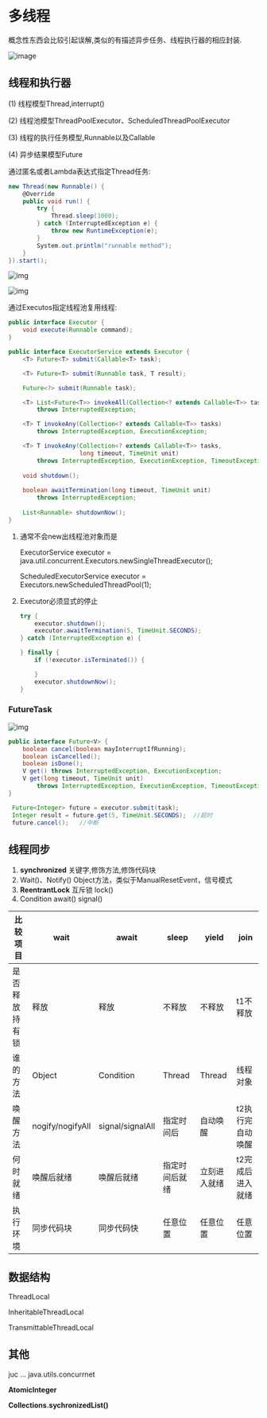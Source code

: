 # 多线程

概念性东西会比较引起误解,类似的有描述异步任务、线程执行器的相应封装.

![image](https://cdn.jsdelivr.net/gh/wang-jie-2020/images/java-thread-x-juc-overview-1-u.png)

## 线程和执行器

(1) 线程模型Thread,interrupt()

(2) 线程池模型ThreadPoolExecutor、ScheduledThreadPoolExecutor

(3) 线程的执行任务模型,Runnable以及Callable

(4) 异步结果模型Future



通过匿名或者Lambda表达式指定Thread任务:

```csharp
new Thread(new Runnable() {
    @Override
    public void run() {
        try {
            Thread.sleep(1000);
        } catch (InterruptedException e) {
            throw new RuntimeException(e);
        }
        System.out.println("runnable method");
    }
}).start();
```



![img](https://cdn.jsdelivr.net/gh/wang-jie-2020/images/java-thread-x-juc-executors-1.png)

![img](https://cdn.jsdelivr.net/gh/wang-jie-2020/images/java-thread-x-stpe-1.png)

通过Executos指定线程池复用线程:

```java
public interface Executor {
    void execute(Runnable command);
}
```

```java
public interface ExecutorService extends Executor {
    <T> Future<T> submit(Callable<T> task);

    <T> Future<T> submit(Runnable task, T result);

    Future<?> submit(Runnable task);

    <T> List<Future<T>> invokeAll(Collection<? extends Callable<T>> tasks)
        throws InterruptedException;

    <T> T invokeAny(Collection<? extends Callable<T>> tasks)
        throws InterruptedException, ExecutionException;

    <T> T invokeAny(Collection<? extends Callable<T>> tasks,
                    long timeout, TimeUnit unit)
        throws InterruptedException, ExecutionException, TimeoutException;
    
    void shutdown();
    
    boolean awaitTermination(long timeout, TimeUnit unit)
        throws InterruptedException;
    
    List<Runnable> shutdownNow();
}
```

1. 通常不会new出线程池对象而是

   ExecutorService executor = java.util.concurrent.Executors.newSingleThreadExecutor();

   ScheduledExecutorService executor = Executors.newScheduledThreadPool(1);

2. Executor必须显式的停止

   ```java
   try {
       executor.shutdown();
       executor.awaitTermination(5, TimeUnit.SECONDS);
   } catch (InterruptedException e) {
   
   } finally {
       if (!executor.isTerminated()) {
   
       }
       executor.shutdownNow();
   }
   ```

### FutureTask

![img](https://cdn.jsdelivr.net/gh/wang-jie-2020/images/java-thread-x-juc-futuretask-1.png)

```java
public interface Future<V> {
    boolean cancel(boolean mayInterruptIfRunning);
    boolean isCancelled();
    boolean isDone();
    V get() throws InterruptedException, ExecutionException;
    V get(long timeout, TimeUnit unit)
        throws InterruptedException, ExecutionException, TimeoutException;
}
```

```java
 Future<Integer> future = executor.submit(task);
 Integer result = future.get(5, TimeUnit.SECONDS);	//超时
 future.cancel();	//中断
```

## 线程同步

1. **synchronized** 关键字,修饰方法,修饰代码块
2. Wait()、Notify()	Object方法，类似于ManualResetEvent，信号模式
3. **ReentrantLock** 互斥锁 lock()
4. Condition await() signal()

| 比较项目       | wait             | await            | sleep          | yield        | join             |
| -------------- | ---------------- | ---------------- | -------------- | ------------ | ---------------- |
| 是否释放持有锁 | 释放             | 释放             | 不释放         | 不释放       | t1不释放         |
| 谁的方法       | Object           | Condition        | Thread         | Thread       | 线程对象         |
| 唤醒方法       | nogify/nogifyAll | signal/signalAll | 指定时间后     | 自动唤醒     | t2执行完自动唤醒 |
| 何时就绪       | 唤醒后就绪       | 唤醒后就绪       | 指定时间后就绪 | 立刻进入就绪 | t2完成后进入就绪 |
| 执行环境       | 同步代码块       | 同步代码快       | 任意位置       | 任意位置     | 任意位置         |

## 数据结构

ThreadLocal

InheritableThreadLocal

TransmittableThreadLocal



## 其他

juc ... java.utils.concurrnet 

**AtomicInteger**

**Collections.sychronizedList()**
